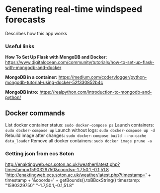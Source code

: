 # Generating real-time windspeed forecasts
Describes how this app works

### Useful links
**How To Set Up Flask with MongoDB and Docker:**
https://www.digitalocean.com/community/tutorials/how-to-set-up-flask-with-mongodb-and-docker

**MongoDB in a container:**
https://medium.com/codervlogger/python-mongodb-tutorial-using-docker-52f330852b4c

**MongoDB intro:**
https://realpython.com/introduction-to-mongodb-and-python/


## Docker commands
List docker container status: `sudo docker-compose ps`
Launch containers: `sudo docker-compose up`
Launch without logs: `sudo docker-compose up -d`
Rebuild image after changes: `sudo docker-compose build --no-cache data_loader`
Remove all docker containers: `sudo docker image prune -a`

### Getting json from ecs Soton
http://enaktingweb.ecs.soton.ac.uk/weather/latest.php?timestamp=1590329750&coords=-1.7,50.1,-0.1,51.8
'http://enaktingweb.ecs.soton.ac.uk/weather/latest.php?timestamp=' + timestamp + '&coords=' + getBounds().toBBoxString()
timestamp: "1590329750"
"-1.7,50.1,-0.1,51.8"
